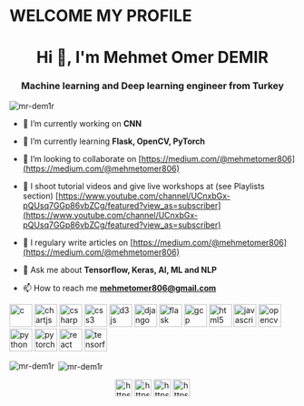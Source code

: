 
# WELCOME MY PROFILE
<h1 align="center">Hi 👋, I'm Mehmet Omer DEMIR</h1>
<h3 align="center">Machine learning and Deep learning engineer from Turkey</h3>

<p align="left"> <img src="https://komarev.com/ghpvc/?username=mr-dem1r" alt="mr-dem1r" /> </p>

- 🔭 I’m currently working on **CNN**

- 🌱 I’m currently learning **Flask, OpenCV, PyTorch**

- 👯 I’m looking to collaborate on [https://medium.com/@mehmetomer806](https://medium.com/@mehmetomer806)

- 🎥 I shoot tutorial videos and give live workshops at (see Playlists section) [https://www.youtube.com/channel/UCnxbGx-pQUsq7GGp86vbZCg/featured?view_as=subscriber](https://www.youtube.com/channel/UCnxbGx-pQUsq7GGp86vbZCg/featured?view_as=subscriber)

- 📝 I regulary write articles on [https://medium.com/@mehmetomer806](https://medium.com/@mehmetomer806)

- 💬 Ask me about **Tensorflow, Keras, AI, ML and NLP**

- 📫 How to reach me **mehmetomer806@gmail.com**

<p align="left"><img src="https://devicons.github.io/devicon/devicon.git/icons/c/c-original.svg" alt="c" width="40" height="40"/> <img src="https://www.chartjs.org/media/logo-title.svg" alt="chartjs" width="40" height="40"/> <img src="https://devicons.github.io/devicon/devicon.git/icons/csharp/csharp-original.svg" alt="csharp" width="40" height="40"/> <img src="https://devicons.github.io/devicon/devicon.git/icons/css3/css3-original-wordmark.svg" alt="css3" width="40" height="40"/> <img src="https://devicons.github.io/devicon/devicon.git/icons/d3js/d3js-original.svg" alt="d3js" width="40" height="40"/> <img src="https://devicons.github.io/devicon/devicon.git/icons/django/django-original.svg" alt="django" width="40" height="40"/> <img src="https://www.vectorlogo.zone/logos/pocoo_flask/pocoo_flask-icon.svg" alt="flask" width="40" height="40"/> <img src="https://www.vectorlogo.zone/logos/google_cloud/google_cloud-icon.svg" alt="gcp" width="40" height="40"/> <img src="https://devicons.github.io/devicon/devicon.git/icons/html5/html5-original-wordmark.svg" alt="html5" width="40" height="40"/> <img src="https://devicons.github.io/devicon/devicon.git/icons/javascript/javascript-original.svg" alt="javascript" width="40" height="40"/> <img src="https://www.vectorlogo.zone/logos/opencv/opencv-icon.svg" alt="opencv" width="40" height="40"/> <img src="https://devicons.github.io/devicon/devicon.git/icons/python/python-original.svg" alt="python" width="40" height="40"/> <img src="https://www.vectorlogo.zone/logos/pytorch/pytorch-icon.svg" alt="pytorch" width="40" height="40"/> <img src="https://devicons.github.io/devicon/devicon.git/icons/react/react-original-wordmark.svg" alt="react" width="40" height="40"/> <img src="https://www.vectorlogo.zone/logos/tensorflow/tensorflow-icon.svg" alt="tensorflow" width="40" height="40"/></p>

<p><img align="left" src="https://github-readme-stats.vercel.app/api/top-langs/?username=mr-dem1r&layout=compact" alt="mr-dem1r" /></p>

<p>&nbsp;<img align="center" src="https://github-readme-stats.vercel.app/api?username=mr-dem1r&show_icons=true" alt="mr-dem1r" /></p>

<p align="center">
<a href="https://twitter.com/https://twitter.com/mr_omer_exe" target="blank"><img align="center" src="https://cdn.jsdelivr.net/npm/simple-icons@3.0.1/icons/twitter.svg" alt="https://twitter.com/mr_omer_exe" height="30" width="30" /></a>
<a href="https://linkedin.com/in/https://www.linkedin.com/in/mehmet-ömer-demir-1a43a4114" target="blank"><img align="center" src="https://cdn.jsdelivr.net/npm/simple-icons@3.0.1/icons/linkedin.svg" alt="https://www.linkedin.com/in/mehmet-ömer-demir-1a43a4114" height="30" width="30" /></a>
<a href="https://kaggle.com/https://www.kaggle.com/mehmetmerdemr" target="blank"><img align="center" src="https://cdn.jsdelivr.net/npm/simple-icons@3.0.1/icons/kaggle.svg" alt="https://www.kaggle.com/mehmetmerdemr" height="30" width="30" /></a>
<a href="https://www.youtube.com/c/https://www.youtube.com/channel/ucnxbgx-pqusq7ggp86vbzcg/featured?view_as=subscriber" target="blank"><img align="center" src="https://cdn.jsdelivr.net/npm/simple-icons@3.0.1/icons/youtube.svg" alt="https://www.youtube.com/channel/ucnxbgx-pqusq7ggp86vbzcg/featured?view_as=subscriber" height="30" width="30" /></a>
</p>
